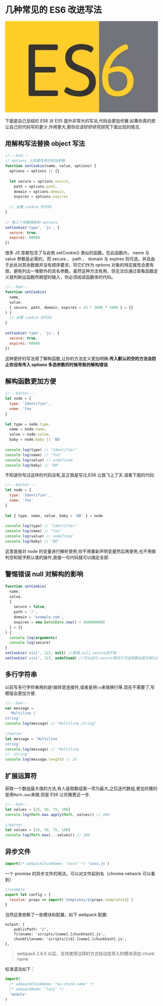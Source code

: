 # 几种常见的 ES6 改进写法

![ES6改进的写法](../images/es6-2.jpeg)

下面是自己总结的 ES6 对 ES5 提升非常大的写法,代码会更加优雅.如果你真的想让自己的代码写的更少,作用更大,那你应该好好研究研究下面出现的情况.

## 用解构写法替换 object 写法

```js
//---bad---
// options 上的属性表示附加参数
function setCookie(name, value, options) {
  options = options || {}

  let secure = options.secure,
    path = options.path,
    domain = options.domain,
    expires = options.expires

  // 设置 cookie 的代码
}

// 第三个参数映射到 options
setCookie('type', 'js', {
  secure: true,
  expires: 60000
})
```

很多 JS 库都包含了与此例 setCookie() 类似的函数。在此函数内， name 与 value 参数是必需的，而 secure 、 path 、 domain 与 expires 则可选。并且由于此处对其余数据并没有顺序要求，将它们作为 options 对象的特定属性会更有效，避免列出一堆额外的具名参数。虽然这种方法有用，但无法仅通过查看函数定义就判断出函数所期望的输入，你必须阅读函数体的代码。

```js
//---bad---
function setCookie(
  name,
  value,
  { secure, path, domain, expires = 24 * 3600 * 1000 } = {}
) {
  // 设置 cookie 的代码
}

setCookie('type', 'js', {
  secure: true,
  expires: 60000
})
```

这种更好的写法用了解构函数,让你的方法定义更加明确.**传入默认的空的方法会防止你没有传入 options 多选参数的时候导致的解构错误**.

## 解构函数更加方便

```js
//---better---
let node = {
  type: 'Identifier',
  name: 'foo'
}

let type = node.type,
  name = node.name,
  value = node.value,
  baby = node.baby || 'BB'

console.log(type) // "Identifier"
console.log(name) // "foo"
console.log(value) // undefined
console.log(baby) // "BB"
```

不知道你写过这样的代码没有,反正我是写过,ES6 让我飞上了天.请看下面的代码:

```js
//---better---
let node = {
  type: 'Identifier',
  name: 'foo'
}

let { type, name, value, baby = 'BB' } = node

console.log(type) // "Identifier"
console.log(name) // "foo"
console.log(value) // undefined
console.log(baby) // "BB"
```

这里直接对 node 的变量进行解析使用,你不用重新声明变量然后再使用,也不用做判空和赋予默认值的操作,直接一句代码就可以搞定全部.

## 警惕错误 null 对解构的影响

```js
function setCookie(
  name,
  value,
  {
    secure = false,
    path = '/',
    domain = 'example.com',
    expires = new Date(Date.now() + 360000000)
  } = {}
) {
  console.log(arguments)
  console.log(secure)
}
setCookie('xixi', 123, null) //报错,null.secure找不到
setCookie('xixi', 123, undefined) //可以运行,secure等四个可选参数全部为默认值
```

## 多行字符串

以前写多行字符串用的是\做转意连接符,或者是用`\n`来做换行等.现在不需要了,写模版会更加方便.

```js
//---bad---
var message =
  'Multiline \
string'
console.log(message) // "Multiline string"

//better
let message = `Multiline
string`
console.log(message) // "Multiline
//  string"
console.log(message.length) // 16
```

## 扩展运算符

获取一个数组最大值的方法,有人是取数组第一项为最大,之后迭代数组,更加优雅的是用`Math.max`来做,但是 ES6 让优雅更近一步.

```js
//---bad---
let values = [25, 50, 75, 100]
console.log(Math.max.apply(Math, values)) // 100

//better
let values = [25, 50, 75, 100]
console.log(Math.max(...values)) // 100
```

## 异步文件

```js
import(/* webpackChunkName: "xxxx" */ 'xxxx.js')
```

一个 promise 的异步文件的用法，可以对文件起别名（chrome network 可以看到）

```js
//example
export let config = {
  resolve: props => import(`templates/${props.templateId}`)
}
```

当然这里依赖了一些模块和配置，如下
webpack 配置:

```
output: {
    publicPath: '/',
    filename: 'scripts/[name].[chunkhash].js',
    chunkFilename: 'scripts/[id].[name].[chunkhash].js',
},
```

> webpack 2.6.0 以后，支持使用注释的方式给动态导入的模块添加 chunk name

标准语法如下：

```js
import(
  /* webpackChunkName: "my-chunk-name" */
  /* webpackMode: "lazy" */
  'module'
)
```
